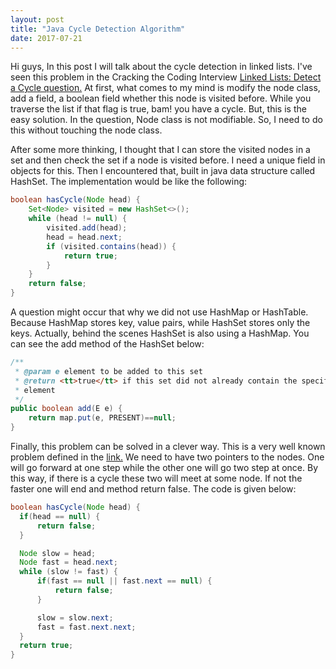 ```yaml
---
layout: post
title: "Java Cycle Detection Algorithm"
date: 2017-07-21
---
```


Hi guys, 
In this post I will talk about the cycle detection in linked lists. I've seen this problem in the Cracking the Coding Interview 
<a href="https://www.hackerrank.com/challenges/ctci-linked-list-cycle"> Linked Lists: Detect a Cycle question.</a> At first, what 
comes to my mind is modify the node class, add a field, a boolean field whether this node is visited before. While you traverse the list
if that flag is true, bam! you have a cycle. But, this is the easy solution. In the question, Node class is not modifiable. So, I need to
do this without touching the node class. 

After some more thinking, I thought that I can store the visited nodes in a set and then check the set if a node is visited before. 
I need a unique field in objects for this. Then I encountered that, built in java data structure called HashSet. The implementation would 
be like the following:

```java
boolean hasCycle(Node head) {
    Set<Node> visited = new HashSet<>();
    while (head != null) {
        visited.add(head);
        head = head.next;
        if (visited.contains(head)) {
            return true;
        }             
    }
    return false;
}
```

A question might occur that why we did not use HashMap or HashTable. Because HashMap stores key, value pairs, while HashSet stores only 
the keys. Actually, behind the scenes HashSet is also using a HashMap. You can see the add method of the HashSet below:

```java
/**
 * @param e element to be added to this set
 * @return <tt>true</tt> if this set did not already contain the specified
 * element
 */
public boolean add(E e) {
    return map.put(e, PRESENT)==null;
}
```

Finally, this problem can be solved in a clever way. This is a very well known problem defined in the 
<a href="https://en.wikipedia.org/wiki/Cycle_detection#Tortoise_and_hare"> link.</a> We need to have two pointers to the nodes. One 
will go forward at one step while the other one will go two step at once. By this way, if there is a cycle these two will meet at some 
node. If not the faster one will end and method return false. The code is given below:

```java
boolean hasCycle(Node head) {
  if(head == null) {
      return false;
  }

  Node slow = head;
  Node fast = head.next;    
  while (slow != fast) {
      if(fast == null || fast.next == null) {
          return false;
      }        

      slow = slow.next;
      fast = fast.next.next;
  } 
  return true;
}
```
